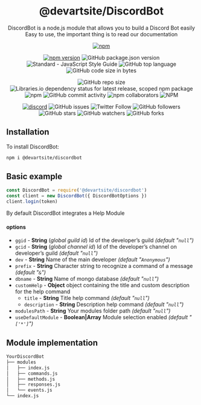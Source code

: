 <h1 align="center">
  @devartsite/DiscordBot
</h1>
<p align="center">
  DiscordBot is a node.js module that allows you to build a Discord Bot easily<br>
  Easy to use, the important thing is to read our documentation
<p>
<p align="center">
  <a href="https://nodei.co/npm/@devartsite/discordbot"><img src="https://nodei.co/npm/@devartsite/discordbot.png?mini=true" alt="npm"></a>
</p>
<p align="center">  
  <a href="https://www.npmjs.com/package/@devartsite/discordbot"><img src="https://img.shields.io/npm/v/@devartsite/discordbot.svg" alt="npm version"></a>
  <img alt="GitHub package.json version" src="https://img.shields.io/github/package-json/v/devartsite/discordbot">
  <img src="https://img.shields.io/badge/code_style-standard-brightgreen.svg" alt="Standard - JavaScript Style Guide">
  <img alt="GitHub top language" src="https://img.shields.io/github/languages/top/devartsite/discordbot">
  <img alt="GitHub code size in bytes" src="https://img.shields.io/github/languages/code-size/devartsite/discordbot">
</p>
<p align="center">
  <img alt="GitHub repo size" src="https://img.shields.io/github/repo-size/devartsite/discordbot">
  <img alt="Libraries.io dependency status for latest release, scoped npm package" src="https://img.shields.io/librariesio/release/npm/@devartsite/discordbot">
  <img alt="npm" src="https://img.shields.io/npm/dw/@devartsite/discordbot">
  <img alt="GitHub commit activity" src="https://img.shields.io/github/commit-activity/m/devartsite/discordbot?style=plastic">
  <img alt="npm collaborators" src="https://img.shields.io/npm/collaborators/@devartsite/discordbot">
  <img alt="NPM" src="https://img.shields.io/npm/l/@devartsite/discordbot">
</p>
<p align="center">
  <a href="https://discord.gg/gnx7ZAv"><img src="https://img.shields.io/discord/592890801575690259" alt="discord"></a>
  <img alt="GitHub issues" src="https://img.shields.io/github/issues/devartsite/discordbot">
  <img alt="Twitter Follow" src="https://img.shields.io/twitter/follow/devartsite?style=plastic">
  <img alt="GitHub followers" src="https://img.shields.io/github/followers/devartsite?style=plastic">
  <img alt="GitHub stars" src="https://img.shields.io/github/stars/devartsite/discordbot?style=plastic">
  <img alt="GitHub watchers" src="https://img.shields.io/github/watchers/devartsite/discordbot?style=plastic">
  <img alt="GitHub forks" src="https://img.shields.io/github/forks/devartsite/discordbot?style=plastic">
</p>

## Installation
To install DiscordBot:
``` sh
npm i @devartsite/discordbot
```

## Basic example
``` js
const DiscordBot = require('@devartsite/discordbot')
const client = new DiscordBot({ DiscordBotOptions })
client.login(token)
```
By default DiscordBot integrates a Help Module

#### options

 - `ggid` - **String** (*global guild id*) Id of the developer’s guild *(default "``null``")*
 - `gcid` - **String** (*global channel id*) Id of the developer’s channel on developer’s guild *(default "``null``")*
 - `dev` - **String** Name of the main developer *(default "``Anonymous``")*
 - `prefix` - **String** Character string to recognize a command of a message *(default "``&``")*
 - `dbname` - **String** Name of mongo database *(default "``null``")*
 - `customHelp` - **Object** object containing the title and custom description for the help command
   - `title` - **String** Title help command *(default "``null``")*
   - `description` - **String** Description help command *(default "``null``")*
 - `modulesPath` - **String** Your modules folder path *(default "``null``")*
 - `useDefaultModule` - **Boolean|Array** Module selection enabled *(default "``['*']``")*

## Module implementation
```sh
YourDiscordBot
├── modules
│   ├── index.js
│   ├── commands.js
│   ├── methods.js
│   ├── responses.js
│   └── events.js
└── index.js
```
